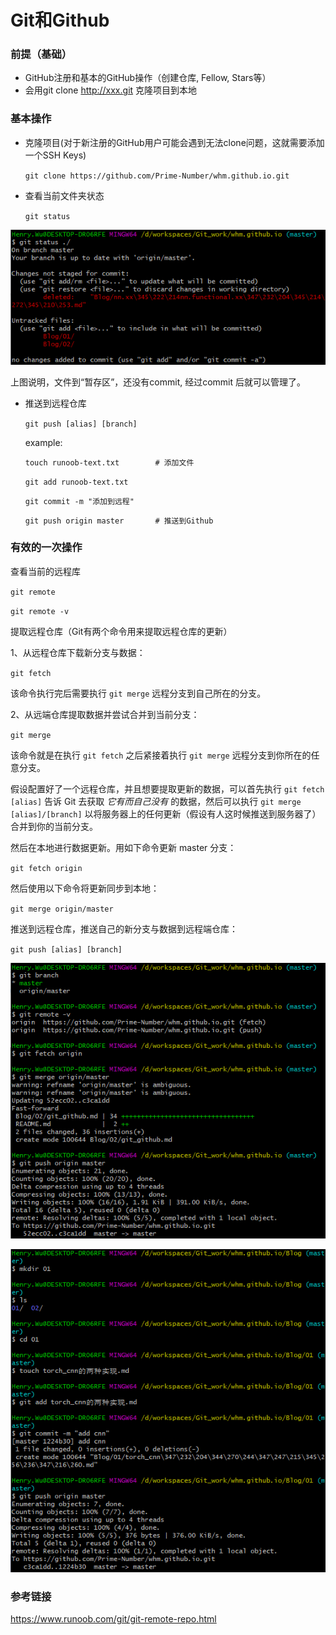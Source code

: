 # Git和Github

### 前提（基础）

- GitHub注册和基本的GitHub操作（创建仓库, Fellow, Stars等）
- 会用git clone http://xxx.git 克隆项目到本地

### 基本操作

- 克隆项目(对于新注册的GitHub用户可能会遇到无法clone问题，这就需要添加一个SSH Keys)

  `git clone https://github.com/Prime-Number/whm.github.io.git`

- 查看当前文件夹状态

  `git status`

![1572360399862](.\images\1572360399862.png)

上图说明，文件到“暂存区”，还没有commit, 经过commit 后就可以管理了。

- 推送到远程仓库

  `git push [alias] [branch]`

  example:

  `touch runoob-text.txt 		# 添加文件`
  
  `git add runoob-text.txt`
  
  `git commit -m "添加到远程"`
  
  `git push origin master 		# 推送到Github`

### 有效的一次操作

查看当前的远程库

`git remote`

`git remote -v`

提取远程仓库（Git有两个命令用来提取远程仓库的更新）

1、从远程仓库下载新分支与数据：

`git fetch`

该命令执行完后需要执行 `git merge` 远程分支到自己所在的分支。

2、从远端仓库提取数据并尝试合并到当前分支：

`git merge`

该命令就是在执行 `git fetch` 之后紧接着执行 `git merge` 远程分支到你所在的任意分支。

假设配置好了一个远程仓库，并且想要提取更新的数据，可以首先执行 `git fetch [alias]` 告诉 Git 去获取 *它有而自己没有* 的数据，然后可以执行 `git merge [alias]/[branch]` 以将服务器上的任何更新（假设有人这时候推送到服务器了）合并到你的当前分支。

然后在本地进行数据更新。用如下命令更新 master 分支：

`git fetch origin`

然后使用以下命令将更新同步到本地：

`git merge origin/master`

推送到远程仓库，推送自己的新分支与数据到远程端仓库：

`git push [alias] [branch]`

![1572369326665](.\images\1572369326665.png)

  ![1572369272547](.\images\1572369272547.png)


### 参考链接

https://www.runoob.com/git/git-remote-repo.html
